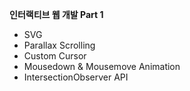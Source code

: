 **인터랙티브 웹 개발 Part 1**

- SVG
- Parallax Scrolling
- Custom Cursor
- Mousedown & Mousemove Animation
- IntersectionObserver API


